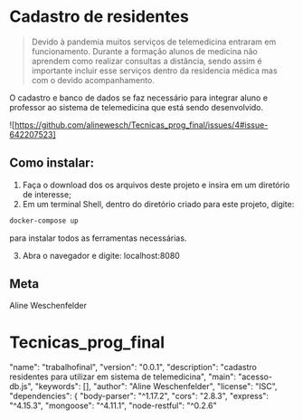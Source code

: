 # Cadastro de residentes
> Devido à pandemia muitos serviços de telemedicina entraram em funcionamento.
Durante a formação alunos de medicina não aprendem como realizar consultas a distância, sendo assim é importante incluir esse serviços dentro da residencia médica mas com o devido acompanhamento.

O cadastro e banco de dados se faz necessário para integrar aluno e professor ao sistema de telemedicina que está sendo desenvolvido.


![https://github.com/alinewesch/Tecnicas_prog_final/issues/4#issue-642207523]

## Como instalar:
1. Faça o download dos os arquivos deste projeto e insira em um diretório de interesse;
2. Em um terminal Shell, dentro do diretório criado para este projeto, digite:
````sh
docker-compose up
````
para instalar todos as ferramentas necessárias.

3. Abra o navegador e digite: localhost:8080


## Meta

Aline Weschenfelder 

# Tecnicas_prog_final
"name": "trabalhofinal",
"version": "0.0.1",
"description": "cadastro residentes para utilizar em sistema de telemedicina",
"main": "acesso-db.js",
"keywords": [],
"author": "Aline Weschenfelder",
"license": "ISC",
"dependencies": {
"body-parser": "^1.17.2",
"cors": "2.8.3",
"express": "^4.15.3",
"mongoose": "^4.11.1",
"node-restful": "^0.2.6"
 

